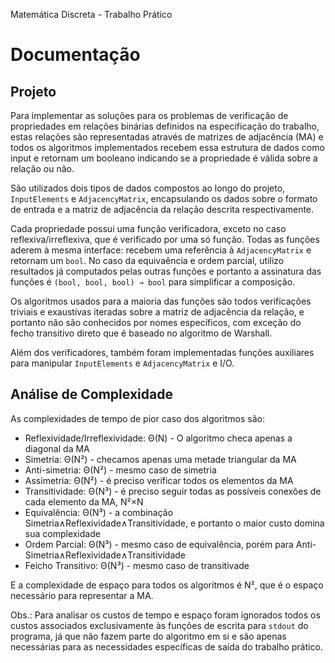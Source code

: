 Matemática Discreta - Trabalho Prático

# Documentação

## Projeto
Para implementar as soluções para os problemas de verificação de propriedades em relações binárias definidos na especificação do trabalho, estas relações são representadas através de matrizes de adjacência (MA) e todos os algoritmos implementados recebem essa estrutura de dados como input e retornam um booleano indicando se a propriedade é válida sobre a relação ou não.

São utilizados dois tipos de dados compostos ao longo do projeto, `InputElements` e `AdjacencyMatrix`, encapsulando os dados sobre o formato de entrada e a matriz de adjacência da relação descrita respectivamente.

Cada propriedade possui uma função verificadora, exceto no caso reflexiva/irreflexiva, que é verificado por uma só função. Todas as funções aderem à mesma interface: recebem uma referência à `AdjacencyMatrix` e retornam um `bool`. No caso da equivaência e ordem parcial, utilizo resultados já computados pelas outras funções e portanto a assinatura das funções é `(bool, bool, bool) → bool` para simplificar a composição.

Os algoritmos usados para a maioria das funções são todos verificações triviais e exaustivas iteradas sobre a matriz de adjacência da relação, e portanto não são conhecidos por nomes específicos, com exceção do fecho transitivo direto que é baseado no algoritmo de Warshall.

Além dos verificadores, também foram implementadas funções auxiliares para manipular `InputElements` e `AdjacencyMatrix` e I/O.

## Análise de Complexidade

As complexidades de tempo de pior caso dos algoritmos são: 
* Reflexividade/Irreflexividade: Θ(N) - O algoritmo checa apenas a diagonal da MA
* Simetria: Θ(N²) - checamos apenas uma metade triangular da MA
* Anti-simetria: Θ(N²) - mesmo caso de simetria
* Assimetria: Θ(N²) - é preciso verificar todos os elementos da MA
* Transitividade: Θ(N³) - é preciso seguir todas as possíveis conexões de cada elemento da MA, N²×N
* Equivalência: Θ(N³) - a combinação Simetria∧Reflexividade∧Transitividade, e portanto o maior custo domina sua complexidade
* Ordem Parcial: Θ(N³) - mesmo caso de equivalência, porém para Anti-Simetria∧Reflexividade∧Transitividade
* Feicho Transitivo: Θ(N³) - mesmo caso de transitivade

E a complexidade de espaço para todos os algoritmos é N², que é o espaço necessário para representar a MA.

Obs.: Para analisar os custos de tempo e espaço foram ignorados todos os custos associados exclusivamente às funções de escrita para `stdout` do programa, já que não fazem parte do algoritmo em si e são apenas necessárias para as necessidades específicas de saída do trabalho prático.